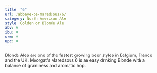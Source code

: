 ```yaml
---
title: "6"
url: /abbaye-de-maredsous/6/
category: North American Ale
style: Golden or Blonde Ale
abv: 6
ibu: 0
srm: 0
upc: 0
---
```

Blonde Ales are one of the fastest growing beer styles in Belgium, France and the UK. Moorgat's Maredsous 6 is an easy drinking Blonde with a balance of graininess and aromatic hop.
